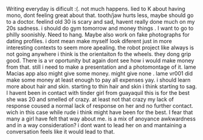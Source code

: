 Writing everyday is dificult :(. not much happens. lied to K about having mono, dont feeling great about that. tooth/jaw hurts less, maybe should go to a doctor. feelind old 30 is scary and sad, havent really done much on my 20s sadness. 
i should do gym tomorrow and money things . I want to go to philly soonishly. Need to hang. Maybe also work on fake photographs for dating profiles. i dont mean make myself look diferent just in more interesting contexts to seem more apealing. the robot project like always is not going anywhere i think is the orientaiton fo the wheels. they dong grip good. 
There is a vr oportunity but again dont see how i would make money from that. still i need to make a presentation and a photomontage of it. lame
Macias app also might give some money. might give none . lame
vr001 did make some money at least enough to pay all expenses yay. i should learn more about hair and skin. starting to thin hair and skin i think starting to sag. I havent been in contact with tinder girl from guayaquil this is for the best she was 20 and smelled of crazy. at least not that crazy my lack of response coused a normal lack of response on her and no further contact. wich in this case while rude i think might have been for the best. I fear that many a girl have felt that way about me. 
is a mix of anoyance awkwardness and in a way consideration? i dont want to lead her on and mantaining a conversation feels like it would lead to that. 